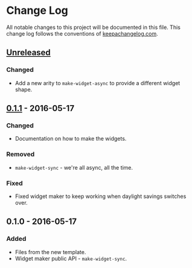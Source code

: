 # Change Log
All notable changes to this project will be documented in this file. This change log follows the conventions of [keepachangelog.com](http://keepachangelog.com/).

## [Unreleased]
### Changed
- Add a new arity to `make-widget-async` to provide a different widget shape.

## [0.1.1] - 2016-05-17
### Changed
- Documentation on how to make the widgets.

### Removed
- `make-widget-sync` - we're all async, all the time.

### Fixed
- Fixed widget maker to keep working when daylight savings switches over.

## 0.1.0 - 2016-05-17
### Added
- Files from the new template.
- Widget maker public API - `make-widget-sync`.

[Unreleased]: https://github.com/your-name/factorial/compare/0.1.1...HEAD
[0.1.1]: https://github.com/your-name/factorial/compare/0.1.0...0.1.1
